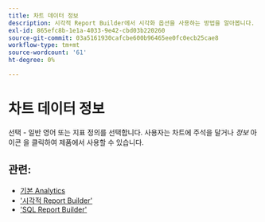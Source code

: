 ```yaml
---
title: 차트 데이터 정보
description: 시각적 Report Builder에서 시각화 옵션을 사용하는 방법을 알아봅니다.
exl-id: 865efc8b-1e1a-4033-9e42-cbd03b220260
source-git-commit: 03a5161930cafcbe600b96465ee0fc0ecb25cae8
workflow-type: tm+mt
source-wordcount: '61'
ht-degree: 0%

---
```


# 차트 데이터 정보

선택 - 일반 영어 또는 지표 정의를 선택합니다. 사용자는 차트에 주석을 달거나 _정보_ 아이콘 을 클릭하여 제품에서 사용할 수 있습니다.

## 관련:

* [기본 Analytics](../../data-analyst/analysis/basic-analytics.md)
* [&#39;시각적 Report Builder&#39;](../../data-user/reports/ess-rpt-build-visual.md)
* [&#39;SQL Report Builder&#39;](../../data-analyst/dev-reports/sql-rpt-bldr.md)

